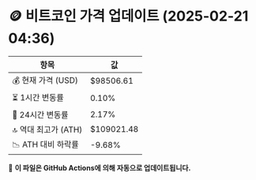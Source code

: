 # 🪙 비트코인 가격 업데이트 (2025-02-21 04:36)

| 항목                | 값 |
|--------------------|----------------|
| 💰 현재 가격 (USD) | $98506.61 |
| ⏳ 1시간 변동률    | 0.10% |
| 📆 24시간 변동률   | 2.17% |
| 🔝 역대 최고가 (ATH) | $109021.48 |
| 📉 ATH 대비 하락률 | -9.68% |

🔄 **이 파일은 GitHub Actions에 의해 자동으로 업데이트됩니다.**
